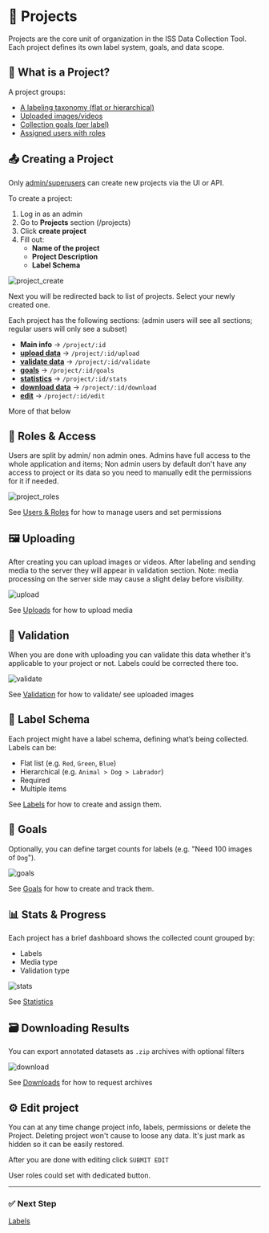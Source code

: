 # 📁 Projects

Projects are the core unit of organization in the ISS Data Collection Tool.
Each project defines its own label system, goals, and data scope.

## 🔹 What is a Project?

A project groups:

- [A labeling taxonomy (flat or hierarchical)](/docs/labels.md)
- [Uploaded images/videos](/docs/uploads.md)
- [Collection goals (per label)](/docs/goals.md)
- [Assigned users with roles](/docs/users.md)

## 📤 Creating a Project

Only [admin/superusers](#-roles--access) can create new projects via the UI or API.

To create a project:
1. Log in as an admin
2. Go to **Projects** section (/projects)
3. Click **create project**
4. Fill out:
   - **Name of the project**
   - **Project Description**
   - **Label Schema**

<img src="/docs/assets/project_create.gif" alt="project_create">

Next you will be redirected back to list of projects.
Select your newly created one.

Each project has the following sections:
(admin users will see all sections; regular users will only see a subset)

- **Main info** → `/project/:id`
- [**upload data**](#-uploading) → `/project/:id/upload`
- [**validate data**](#-validation) → `/project/:id/validate`
- [**goals**](#-goals) → `/project/:id/goals`
- [**statistics**](#-stats-progress) → `/project/:id/stats`
- [**download data**](#-downloading-results) → `/project/:id/download`
- [**edit**](#-edit-project) → `/project/:id/edit`

More of that below

## 👥 Roles & Access

Users are split by admin/ non admin ones.
Admins have full access to the whole application and items;
Non admin users by default don't have any access to project or its data
so you need to manually edit the permissions for it if needed.

<img src="/docs/assets/project_roles.gif" alt="project_roles">

See [Users & Roles](/docs/users.md) for how to manage users and set permissions

## 🖼️ Uploading

After creating you can upload images or videos.
After labeling and sending media to the server they will appear in validation section.
Note: media processing on the server side may cause a slight delay before visibility.

<img src="/docs/assets/project_upload.gif" alt="upload">

See [Uploads](/docs/uploads.md) for how to upload media

## 📝 Validation

When you are done with uploading you can validate this data whether it's applicable to your project or not.
Labels could be corrected there too.

<img src="/docs/assets/project_validate.gif" alt="validate">

See [Validation](/docs/validation.md) for how to validate/ see uploaded images

## 🧩 Label Schema

Each project might have a label schema, defining what’s being collected. Labels can be:

- Flat list (e.g. `Red`, `Green`, `Blue`)
- Hierarchical (e.g. `Animal > Dog > Labrador`)
- Required
- Multiple items

See [Labels](/docs/labels.md) for how to create and assign them.

## 🎯 Goals

Optionally, you can define target counts for labels (e.g. "Need 100 images of `Dog`").

<img src="/docs/assets/project_goals.gif" alt="goals">

See [Goals](/docs/goals.md) for how to create and track them.

## 📊 Stats & Progress

Each project has a brief dashboard shows the collected count grouped by:
- Labels
- Media type
- Validation type

<img src="/docs/assets/project_stats.gif" alt="stats">

See [Statistics](/docs/statistics.md)

## 🗃 Downloading Results

You can export annotated datasets as `.zip` archives with optional filters

<img src="/docs/assets/project_download.gif" alt="download">

See [Downloads](/docs/downloads.md) for how to request archives

## ⚙️ Edit project

You can at any time change project info, labels, permissions or delete the Project.
Deleting project won't cause to loose any data. It's just mark as hidden so it can be easily restored.

After you are done with editing click `SUBMIT EDIT`

User roles could set with dedicated button.

---

### ✅ Next Step

[Labels](/docs/labels.md)

